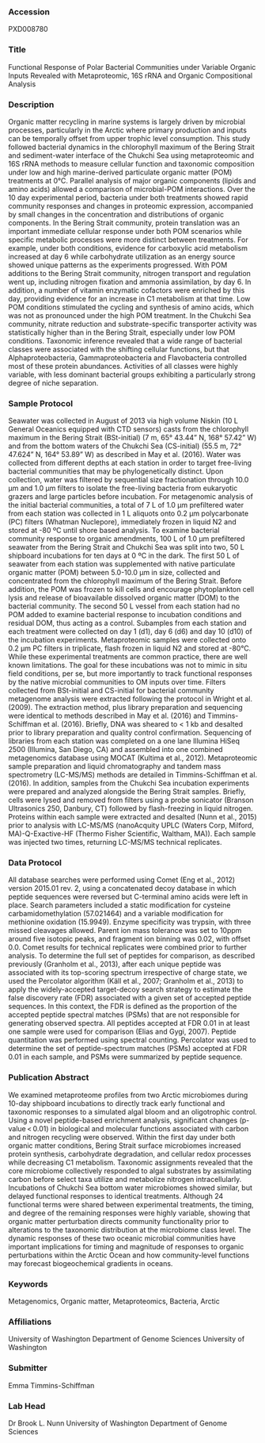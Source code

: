 ### Accession
PXD008780

### Title
Functional Response of Polar Bacterial Communities under Variable Organic Inputs Revealed with Metaproteomic, 16S rRNA and Organic Compositional Analysis

### Description
Organic matter recycling in marine systems is largely driven by microbial processes, particularly in the Arctic where primary production and inputs can be temporally offset from upper trophic level consumption. This study followed bacterial dynamics in the chlorophyll maximum of the Bering Strait and sediment-water interface of the Chukchi Sea using metaproteomic and 16S rRNA methods to measure cellular function and taxonomic composition under low and high marine-derived particulate organic matter (POM) treatments at 0°C. Parallel analysis of major organic components (lipids and amino acids) allowed a comparison of microbial-POM interactions. Over the 10 day experimental period, bacteria under both treatments showed rapid community responses and changes in proteomic expression, accompanied by small changes in the concentration and distributions of organic components.  In the Bering Strait community, protein translation was an important immediate cellular response under both POM scenarios while specific metabolic processes were more distinct between treatments. For example, under both conditions, evidence for carboxylic acid metabolism increased at day 6 while carbohydrate utilization as an energy source showed unique patterns as the experiments progressed. With POM additions to the Bering Strait community, nitrogen transport and regulation went up, including nitrogen fixation and ammonia assimilation, by day 6. In addition, a number of vitamin enzymatic cofactors were enriched by this day, providing evidence for an increase in C1 metabolism at that time. Low POM conditions stimulated the cycling and synthesis of amino acids, which was not as pronounced under the high POM treatment. In the Chukchi Sea community, nitrate reduction and substrate-specific transporter activity was statistically higher than in the Bering Strait, especially under low POM conditions. Taxonomic inference revealed that a wide range of bacterial classes were associated with the shifting cellular functions, but that Alphaproteobacteria, Gammaproteobacteria and Flavobacteria controlled most of these protein abundances. Activities of all classes were highly variable, with less dominant bacterial groups exhibiting a particularly strong degree of niche separation.

### Sample Protocol
Seawater was collected in August of 2013 via high volume Niskin (10 L General Oceanics equipped with CTD sensors) casts from the chlorophyll maximum in the Bering Strait (BSt-initial) (7 m, 65° 43.44” N, 168° 57.42” W) and from the bottom waters of the Chukchi Sea (CS-initial) (55.5 m, 72° 47.624” N, 164° 53.89” W) as described in May et al. (2016). Water was collected from different depths at each station in order to target free-living bacterial communities that may be phylogenetically distinct. Upon collection, water was filtered by sequential size fractionation through 10.0 µm and 1.0 µm filters to isolate the free-living bacteria from eukaryotic grazers and large particles before incubation. For metagenomic analysis of the initial bacterial communities, a total of 7 L of 1.0 µm prefiltered water from each station was collected in 1 L aliquots onto 0.2 µm polycarbonate (PC) filters (Whatman Nuclepore), immediately frozen in liquid N2 and stored at -80 ºC until shore based analysis. To examine bacterial community response to organic amendments, 100 L of 1.0 µm prefiltered seawater from the Bering Strait and Chukchi Sea was split into two, 50 L shipboard incubations for ten days at 0 ºC in the dark. The first 50 L of seawater from each station was supplemented with native particulate organic matter (POM) between 5.0-10.0 µm in size, collected and concentrated from the chlorophyll maximum of the Bering Strait. Before addition, the POM was frozen to kill cells and encourage phytoplankton cell lysis and release of bioavailable dissolved organic matter (DOM) to the bacterial community.  The second 50 L vessel from each station had no POM added to examine bacterial response to incubation conditions and residual DOM, thus acting as a control. Subamples from each station and each treatment were collected on day 1 (d1), day 6 (d6) and day 10 (d10) of the incubation experiments. Metaproteomic samples were collected onto 0.2 µm PC filters in triplicate, flash frozen in liquid N2 and stored at -80°C. While these experimental treatments are common practice, there are well known limitations. The goal for these incubations was not to mimic in situ field conditions, per se, but more importantly to track functional responses by the native microbial communities to OM inputs over time. Filters collected from BSt-initial and CS-initial for bacterial community metagenome analysis were extracted following the protocol in Wright et al. (2009). The extraction method, plus library preparation and sequencing were identical to methods described in May et al. (2016) and Timmins-Schiffman et al. (2016). Briefly, DNA was sheared to < 1 kb and desalted prior to library preparation and quality control confirmation. Sequencing of libraries from each station was completed on a one lane Illumina HiSeq 2500 (Illumina, San Diego, CA) and assembled into one combined metagenomics database using MOCAT (Kultima et al., 2012).   Metaproteomic sample preparation and liquid chromatography and tandem mass spectrometry (LC-MS/MS) methods are detailed in Timmins-Schiffman et al. (2016). In addition, samples from the Chukchi Sea incubation experiments were prepared and analyzed alongside the Bering Strait samples. Briefly, cells were lysed and removed from filters using a probe sonicator (Branson Ultrasonics 250, Danbury, CT) followed by flash-freezing in liquid nitrogen. Proteins within each sample were extracted and desalted (Nunn et al., 2015) prior to analysis with LC-MS/MS (nanoAcquity UPLC (Waters Corp, Milford, MA)-Q-Exactive-HF (Thermo Fisher Scientific, Waltham, MA)). Each sample was injected two times, returning LC-MS/MS technical replicates.

### Data Protocol
All database searches were performed using Comet (Eng et al., 2012) version 2015.01 rev. 2, using a concatenated decoy database in which peptide sequences were reversed but C-terminal amino acids were left in place. Search parameters included a static modification for cysteine carbamidomethylation (57.021464) and a variable modification for methionine oxidation (15.9949). Enzyme specificity was trypsin, with three missed cleavages allowed. Parent ion mass tolerance was set to 10ppm around five isotopic peaks, and fragment ion binning was 0.02, with offset 0.0.  Comet results for technical replicates were combined prior to further analysis. To determine the full set of peptides for comparison, as described previously (Granholm et al., 2013), after each unique peptide was associated with its top-scoring spectrum irrespective of charge state, we used the Percolator algorithm (Käll et al., 2007; Granholm et al., 2013) to apply the widely-accepted target-decoy search strategy to estimate the false discovery rate (FDR) associated with a given set of accepted peptide sequences. In this context, the FDR is defined as the proportion of the accepted peptide spectral matches (PSMs) that are not responsible for generating observed spectra. All peptides accepted at FDR 0.01 in at least one sample were used for comparison (Elias and Gygi, 2007). Peptide quantitation was performed using spectral counting. Percolator was used to determine the set of peptide-spectrum matches (PSMs) accepted at FDR 0.01 in each sample, and PSMs were summarized by peptide sequence.

### Publication Abstract
We examined metaproteome profiles from two Arctic microbiomes during 10-day shipboard incubations to directly track early functional and taxonomic responses to a simulated algal bloom and an oligotrophic control. Using a novel peptide-based enrichment analysis, significant changes (p-value&#x2009;&lt;&#x2009;0.01) in biological and molecular functions associated with carbon and nitrogen recycling were observed. Within the first day under both organic matter conditions, Bering Strait surface microbiomes increased protein synthesis, carbohydrate degradation, and cellular redox processes while decreasing C1 metabolism. Taxonomic assignments revealed that the core microbiome collectively responded to algal substrates by assimilating carbon before select taxa utilize and metabolize nitrogen intracellularly. Incubations of Chukchi Sea bottom water microbiomes showed similar, but delayed functional responses to identical treatments. Although 24 functional terms were shared between experimental treatments, the timing, and degree of the remaining responses were highly variable, showing that organic matter perturbation directs community functionality prior to alterations to the taxonomic distribution at the microbiome class level. The dynamic responses of these two oceanic microbial communities have important implications for timing and magnitude of responses to organic perturbations within the Arctic Ocean and how community-level functions may forecast biogeochemical gradients in oceans.

### Keywords
Metagenomics, Organic matter, Metaproteomics, Bacteria, Arctic

### Affiliations
University of Washington Department of Genome Sciences
University of Washington

### Submitter
Emma Timmins-Schiffman

### Lab Head
Dr Brook L. Nunn
University of Washington Department of Genome Sciences


